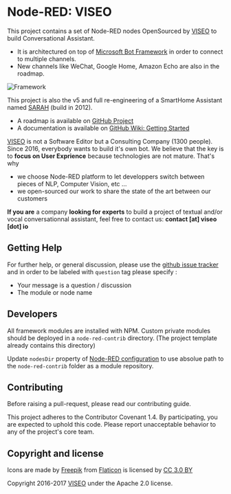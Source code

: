 # Node-RED: VISEO

This project contains a set of Node-RED nodes OpenSourced by [VISEO](http://www.viseo.com/) to build Conversational Assistant. 
- It is architectured on top of [Microsoft Bot Framework](https://dev.botframework.com/) in order to connect to multiple channels. 
- New channels like WeChat, Google Home, Amazon Echo are also in the roadmap.

![Framework](https://github.com/NGRP/node-red-contrib-viseo/blob/master/doc/framework.png?raw=true)

This project is also the v5 and full re-engineering of a SmartHome Assistant named [SARAH](http://sarah.encausse.net) (build in 2012).

- A roadmap is available on [GitHub Project](https://github.com/NGRP/node-red-contrib-viseo/projects/1)
- A documentation is available on [GitHub Wiki: Getting Started](https://github.com/NGRP/node-red-contrib-viseo/wiki/Getting-started)

[VISEO](http://www.viseo.com/) is not a Software Editor but a Consulting Company (1300 people). Since 2016, everybody wants to build it's own bot. We believe that the key is to **focus on User Exprience** because technologies are not mature. That's why 
- we choose Node-RED platform to let developpers switch between pieces of NLP, Computer Vision, etc ...
- we open-sourced our work to share the state of the art between our customers

**If you are** a company **looking for experts** to build a project of textual and/or vocal conversationnal assistant, feel free to contact us: **contact [at] viseo [dot] io**

## Getting Help

For further help, or general discussion, please use the [github issue tracker](https://github.com/NGRP/node-red-contrib-viseo/issues) and in order to be labeled with `question` tag please specify :
- Your message is a question / discussion
- The module or node name

## Developers

All framework modules are installed with NPM. 
Custom private modules should be deployed in a `node-red-contrib` directory. 
(The project template already contains this directory)


Update `nodesDir` property of [Node-RED configuration](https://nodered.org/docs/configuration) to use absolue path to the `node-red-contrib` folder as a module repository.

## Contributing

Before raising a pull-request, please read our contributing guide.

This project adheres to the Contributor Covenant 1.4. By participating, 
you are expected to uphold this code. 
Please report unacceptable behavior to any of the project's core team.

## Copyright and license

Icons are made by [Freepik](http://www.freepik.com) from [Flaticon](http://www.flaticon.com) is licensed by [CC 3.0 BY](http://creativecommons.org/licenses/by/3.0/)

Copyright 2016-2017 [VISEO](http://www.viseo.com/) under the Apache 2.0 license.
